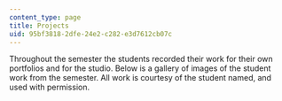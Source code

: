 ```yaml
---
content_type: page
title: Projects
uid: 95bf3818-2dfe-24e2-c282-e3d7612cb07c
---
```


Throughout the semester the students recorded their work for their own portfolios and for the studio. Below is a gallery of images of the student work from the semester. All work is courtesy of the student named, and used with permission.